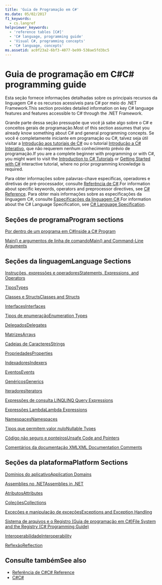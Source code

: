 ```yaml
---
title: 'Guia de Programação em C#'
ms.date: 05/02/2017
f1_keywords:
  - cs.langref
helpviewer_keywords:
  - 'reference tables [C#]'
  - 'C# language, programming guide'
  - 'Visual C#, programming concepts'
  - 'C# language, concepts'
ms.assetid: ac0f23a2-6bf3-4077-be99-538ae5fd3bc5
---
```

# <a name="c-programming-guide"></a><span data-ttu-id="d50dc-102">Guia de programação em C#</span><span class="sxs-lookup"><span data-stu-id="d50dc-102">C# programming guide</span></span>
<span data-ttu-id="d50dc-103">Esta seção fornece informações detalhadas sobre os principais recursos da linguagem C# e os recursos acessíveis para C# por meio do .NET Framework.</span><span class="sxs-lookup"><span data-stu-id="d50dc-103">This section provides detailed information on key C# language features and features accessible to C# through the .NET Framework.</span></span>  
  
 <span data-ttu-id="d50dc-104">Grande parte dessa seção pressupõe que você já sabe algo sobre o C# e conceitos gerais de programação.</span><span class="sxs-lookup"><span data-stu-id="d50dc-104">Most of this section assumes that you already know something about C# and general programming concepts.</span></span> <span data-ttu-id="d50dc-105">Se você é completamente iniciante em programação ou C#, talvez seja útil visitar a [Introdução aos tutoriais de C#](../tutorials/intro-to-csharp/index.md) ou o tutorial [Introdução a C# Interativo](https://www.microsoft.com/net/tutorials/csharp/getting-started), que não requerem nenhum conhecimento prévio de programação.</span><span class="sxs-lookup"><span data-stu-id="d50dc-105">If you are a complete beginner with programming or with C#, you might want to visit the [Introduction to C# Tutorials](../tutorials/intro-to-csharp/index.md) or [Getting Started with C#](https://www.microsoft.com/net/tutorials/csharp/getting-started) interactive tutorial, where no prior programming knowledge is required.</span></span>  
  
 <span data-ttu-id="d50dc-106">Para obter informações sobre palavras-chave específicas, operadores e diretivas de pré-processador, consulte [Referência de C#](../../csharp/language-reference/index.md).</span><span class="sxs-lookup"><span data-stu-id="d50dc-106">For information about specific keywords, operators and preprocessor directives, see [C# Reference](../../csharp/language-reference/index.md).</span></span> <span data-ttu-id="d50dc-107">Para obter mais informações sobre as especificações da linguagem C#, consulte [Especificações da linguagem C#](../../csharp/language-reference/language-specification/index.md).</span><span class="sxs-lookup"><span data-stu-id="d50dc-107">For information about the C# Language Specification, see [C# Language Specification](../../csharp/language-reference/language-specification/index.md).</span></span>  
  
## <a name="program-sections"></a><span data-ttu-id="d50dc-108">Seções de programa</span><span class="sxs-lookup"><span data-stu-id="d50dc-108">Program sections</span></span>

[<span data-ttu-id="d50dc-109">Por dentro de um programa em C#</span><span class="sxs-lookup"><span data-stu-id="d50dc-109">Inside a C# Program</span></span>](../../csharp/programming-guide/inside-a-program/index.md)  
  
[<span data-ttu-id="d50dc-110">Main() e argumentos de linha de comando</span><span class="sxs-lookup"><span data-stu-id="d50dc-110">Main() and Command-Line Arguments</span></span>](../../csharp/programming-guide/main-and-command-args/index.md)  
 
## <a name="language-sections"></a><span data-ttu-id="d50dc-111">Seções da linguagem</span><span class="sxs-lookup"><span data-stu-id="d50dc-111">Language Sections</span></span>  
[<span data-ttu-id="d50dc-112">Instruções, expressões e operadores</span><span class="sxs-lookup"><span data-stu-id="d50dc-112">Statements, Expressions, and Operators</span></span>](../../csharp/programming-guide/statements-expressions-operators/index.md)  

 [<span data-ttu-id="d50dc-113">Tipos</span><span class="sxs-lookup"><span data-stu-id="d50dc-113">Types</span></span>](../../csharp/programming-guide/types/index.md)  

 [<span data-ttu-id="d50dc-114">Classes e Structs</span><span class="sxs-lookup"><span data-stu-id="d50dc-114">Classes and Structs</span></span>](../../csharp/programming-guide/classes-and-structs/index.md)  
  
 [<span data-ttu-id="d50dc-115">Interfaces</span><span class="sxs-lookup"><span data-stu-id="d50dc-115">Interfaces</span></span>](../../csharp/programming-guide/interfaces/index.md)  

 [<span data-ttu-id="d50dc-116">Tipos de enumeração</span><span class="sxs-lookup"><span data-stu-id="d50dc-116">Enumeration Types</span></span>](../../csharp/programming-guide/enumeration-types.md)  
  
 [<span data-ttu-id="d50dc-117">Delegados</span><span class="sxs-lookup"><span data-stu-id="d50dc-117">Delegates</span></span>](../../csharp/programming-guide/delegates/index.md)  
 
 [<span data-ttu-id="d50dc-118">Matrizes</span><span class="sxs-lookup"><span data-stu-id="d50dc-118">Arrays</span></span>](../../csharp/programming-guide/arrays/index.md)  
  
 [<span data-ttu-id="d50dc-119">Cadeias de Caracteres</span><span class="sxs-lookup"><span data-stu-id="d50dc-119">Strings</span></span>](../../csharp/programming-guide/strings/index.md)  
  
 [<span data-ttu-id="d50dc-120">Propriedades</span><span class="sxs-lookup"><span data-stu-id="d50dc-120">Properties</span></span>](../../csharp/programming-guide/classes-and-structs/properties.md)  
  
 [<span data-ttu-id="d50dc-121">Indexadores</span><span class="sxs-lookup"><span data-stu-id="d50dc-121">Indexers</span></span>](../../csharp/programming-guide/indexers/index.md)  
  
 [<span data-ttu-id="d50dc-122">Eventos</span><span class="sxs-lookup"><span data-stu-id="d50dc-122">Events</span></span>](../../csharp/programming-guide/events/index.md)  
  
 [<span data-ttu-id="d50dc-123">Genéricos</span><span class="sxs-lookup"><span data-stu-id="d50dc-123">Generics</span></span>](../../csharp/programming-guide/generics/index.md)  
  
 [<span data-ttu-id="d50dc-124">Iteradores</span><span class="sxs-lookup"><span data-stu-id="d50dc-124">Iterators</span></span>](../../csharp/programming-guide/concepts/iterators.md)
  
 [<span data-ttu-id="d50dc-125">Expressões de consulta LINQ</span><span class="sxs-lookup"><span data-stu-id="d50dc-125">LINQ Query Expressions</span></span>](../../csharp/programming-guide/linq-query-expressions/index.md)  
  
 [<span data-ttu-id="d50dc-126">Expressões Lambda</span><span class="sxs-lookup"><span data-stu-id="d50dc-126">Lambda Expressions</span></span>](../../csharp/programming-guide/statements-expressions-operators/lambda-expressions.md)  
  
 [<span data-ttu-id="d50dc-127">Namespaces</span><span class="sxs-lookup"><span data-stu-id="d50dc-127">Namespaces</span></span>](../../csharp/programming-guide/namespaces/index.md)  
  
 [<span data-ttu-id="d50dc-128">Tipos que permitem valor nulo</span><span class="sxs-lookup"><span data-stu-id="d50dc-128">Nullable Types</span></span>](../../csharp/programming-guide/nullable-types/index.md)  
  
 [<span data-ttu-id="d50dc-129">Código não seguro e ponteiros</span><span class="sxs-lookup"><span data-stu-id="d50dc-129">Unsafe Code and Pointers</span></span>](../../csharp/programming-guide/unsafe-code-pointers/index.md)  
  
 [<span data-ttu-id="d50dc-130">Comentários da documentação XML</span><span class="sxs-lookup"><span data-stu-id="d50dc-130">XML Documentation Comments</span></span>](../../csharp/programming-guide/xmldoc/xml-documentation-comments.md)  
  
## <a name="platform-sections"></a><span data-ttu-id="d50dc-131">Seções da plataforma</span><span class="sxs-lookup"><span data-stu-id="d50dc-131">Platform Sections</span></span>  
 [<span data-ttu-id="d50dc-132">Domínios do aplicativo</span><span class="sxs-lookup"><span data-stu-id="d50dc-132">Application Domains</span></span>](../../framework/app-domains/application-domains.md)  
  
 [<span data-ttu-id="d50dc-133">Assemblies no .NET</span><span class="sxs-lookup"><span data-stu-id="d50dc-133">Assemblies in .NET</span></span>](../../standard/assembly/index.md)  
  
 [<span data-ttu-id="d50dc-134">Atributos</span><span class="sxs-lookup"><span data-stu-id="d50dc-134">Attributes</span></span>](../../csharp/programming-guide/concepts/attributes/index.md)  
  
 [<span data-ttu-id="d50dc-135">Coleções</span><span class="sxs-lookup"><span data-stu-id="d50dc-135">Collections</span></span>](../../csharp/programming-guide/concepts/collections.md)  
  
 [<span data-ttu-id="d50dc-136">Exceções e manipulação de exceções</span><span class="sxs-lookup"><span data-stu-id="d50dc-136">Exceptions and Exception Handling</span></span>](../../csharp/programming-guide/exceptions/index.md)  
  
 [<span data-ttu-id="d50dc-137">Sistema de arquivos e o Registro (Guia de programação em C#)</span><span class="sxs-lookup"><span data-stu-id="d50dc-137">File System and the Registry (C# Programming Guide)</span></span>](../../csharp/programming-guide/file-system/index.md)  
  
 [<span data-ttu-id="d50dc-138">Interoperabilidade</span><span class="sxs-lookup"><span data-stu-id="d50dc-138">Interoperability</span></span>](../../csharp/programming-guide/interop/index.md)  
  
 [<span data-ttu-id="d50dc-139">Reflexão</span><span class="sxs-lookup"><span data-stu-id="d50dc-139">Reflection</span></span>](../../csharp/programming-guide/concepts/reflection.md)  
  
## <a name="see-also"></a><span data-ttu-id="d50dc-140">Consulte também</span><span class="sxs-lookup"><span data-stu-id="d50dc-140">See also</span></span>

- [<span data-ttu-id="d50dc-141">Referência de C#</span><span class="sxs-lookup"><span data-stu-id="d50dc-141">C# Reference</span></span>](../../csharp/language-reference/index.md)
- [<span data-ttu-id="d50dc-142">C#</span><span class="sxs-lookup"><span data-stu-id="d50dc-142">C#</span></span>](../../csharp/index.md)
